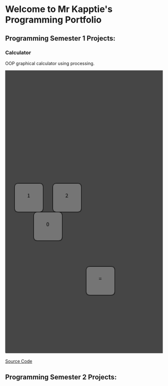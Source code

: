 # Welcome to Mr Kapptie's Programming Portfolio

## Programming Semester 1 Projects:

### Calculator

OOP graphical calculator using processing.

![Calculator](https://github.com/kappter/A3ProgrammingPortfolio2023/blob/gh-pages/images/calc.png?raw=true)

[Source Code](https://github.com/kappter/A3ProgrammingPortfolio2023/tree/gh-pages/src/calc)

## Programming Semester 2 Projects: 
